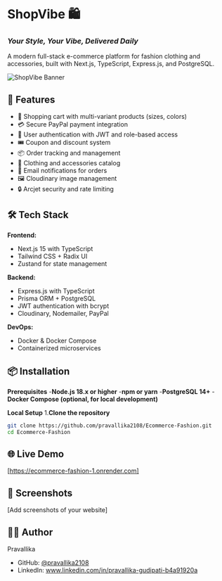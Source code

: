 # ShopVibe 🛍️

### *Your Style, Your Vibe, Delivered Daily*

A modern full-stack e-commerce platform for fashion clothing and accessories, built with Next.js, TypeScript, Express.js, and PostgreSQL.

![ShopVibe Banner](link-to-screenshot-if-you-have-one)

## 🚀 Features

- 🛒 Shopping cart with multi-variant products (sizes, colors)
- 💳 Secure PayPal payment integration
- 👤 User authentication with JWT and role-based access
- 🎟️ Coupon and discount system
- 📦 Order tracking and management
- 👔 Clothing and accessories catalog
- 📧 Email notifications for orders
- 🖼️ Cloudinary image management
- 🔒 Arcjet security and rate limiting

## 🛠️ Tech Stack

**Frontend:**
- Next.js 15 with TypeScript
- Tailwind CSS + Radix UI
- Zustand for state management

**Backend:**
- Express.js with TypeScript
- Prisma ORM + PostgreSQL
- JWT authentication with bcrypt
- Cloudinary, Nodemailer, PayPal

**DevOps:**
- Docker & Docker Compose
- Containerized microservices

## 📦 Installation

**Prerequisites**
-**Node.js 18.x or higher**
-**npm or yarn**
-**PostgreSQL 14+**
-**Docker Compose (optional, for local development)**

**Local Setup**
1.**Clone the repository**
```bash
git clone https://github.com/pravallika2108/Ecommerce-Fashion.git
cd Ecommerce-Fashion
```



## 🌐 Live Demo

[https://ecommerce-fashion-1.onrender.com]

## 📸 Screenshots

[Add screenshots of your website]

## 👨‍💻 Author

Pravallika
- GitHub: [@pravallika2108](https://github.com/pravallika2108)
- LinkedIn: www.linkedin.com/in/pravallika-gudipati-b4a91920a


